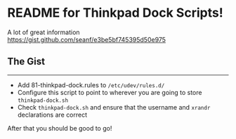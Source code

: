 # README for Thinkpad Dock Scripts!
A lot of great information [https://gist.github.com/seanf/e3be5bf745395d50e975<Paste>](here)

## The Gist
---

* Add 81-thinkpad-dock.rules to `/etc/udev/rules.d/`
* Configure this script to point to wherever you are going to store `thinkpad-dock.sh`
* Check `thinkpad-dock.sh` and ensure that the username and `xrandr` declarations are correct

After that you should be good to go!

